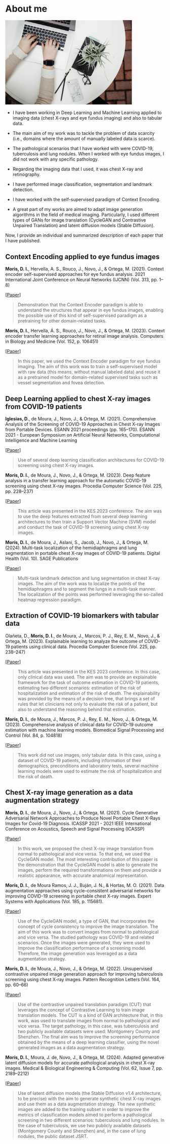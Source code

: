 # About me

<img src="laptop-2560085_1280.jpg" alt="Research image" width="400"/>

- I have been working in Deep Learning and Machine Learning applied to imaging data (chest X-rays and eye fundus imaging) and also to tabular data.

- The main aim of my work was to tackle the problem of data scarcity (i.e., domains where the amount of manually labeled data is scarce).

- The pathological scenarios that I have worked with were COVID-19, tuberculosis and lung nodules. When I worked with eye fundus images, I did not work with any specific pathology.

- Regarding the imaging data that I used, it was chest X-ray and retinography.

- I have performed image classification, segmentation and landmark detection.

- I have worked with the self-supervised paradigm of Context Encoding.
  
- A great part of my works are aimed to adapt image generation algorithms in the field of medical imaging. Particularly, I used different types of GANs for image translation (CycleGAN and Contrastive Unpaired Translation) and latent diffusion models (Stable Diffusion).

Now, I provide an individual and summarized description of each paper that I have published.

## Context Encoding applied to eye fundus images

**Moris, D. I.**, Hervella, A. S., Rouco, J., Novo, J., & Ortega, M. (2021). Context encoder self-supervised approaches for eye fundus analysis. 2021 International Joint Conference on Neural Networks (IJCNN) (Vol. 313, pp. 1–8)

[[Paper](https://doi.org/10.1109/ijcnn52387.2021.9533567)]

> Demonstration that the Context Encoder paradigm is able to understand the structures that appear in eye fundus images, enabling the possible use of this kind of self-supervised paradigm as a pretraining for other domain-related tasks.

**Morís, D. I.**, Hervella, Á. S., Rouco, J., Novo, J., & Ortega, M. (2023). Context encoder transfer learning approaches for retinal image analysis. Computers in Biology and Medicine (Vol. 152, p. 106451)

[[Paper](https://doi.org/10.1016/j.compbiomed.2022.106451)]

> In this paper, we used the Context Encoder paradigm for eye fundus imaging. The aim of this work was to train a self-supervised model with raw data (this means, without manual labeled data) and reuse it as a pretrained model for domain-related supervised tasks such as vessel segmentation and fovea detection.

## Deep Learning applied to chest X-ray images from COVID-19 patients

**Iglesias, D.**, de Moura, J., Novo, J., & Ortega, M. (2021). Comprehensive Analysis of the Screening of COVID-19 Approaches in Chest X-ray Images from Portable Devices. ESANN 2021 proceedings (pp. 165–170). ESANN 2021 - European Symposium on Artificial Neural Networks, Computational Intelligence and Machine Learning

[[Paper](https://doi.org/10.14428/esann/2021.es2021-31)]

> Use of several deep learning classification architectures for COVID-19 screening using chest X-ray images.

**Morís, D. I.**, de Moura, J., Novo, J., & Ortega, M. (2023). Deep feature analysis in a transfer learning approach for the automatic COVID-19 screening using chest X-ray images. Procedia Computer Science (Vol. 225, pp. 228–237)

[[Paper](https://doi.org/10.1016/j.procs.2023.10.007)]

> This article was presented in the KES 2023 conference. The aim was to use the deep features extracted from several deep learning architectures to then train a Support Vector Machine (SVM) model and conduct the task of COVID-19 screening using chest X-ray images.

**Morís, D. I.**, de Moura, J., Aslani, S., Jacob, J., Novo, J., & Ortega, M. (2024). Multi-task localization of the hemidiaphragms and lung segmentation in portable chest X-ray images of COVID-19 patients. Digital Health (Vol. 10). SAGE Publications

[[Paper](https://doi.org/10.1177/20552076231225853)]

> Multi-task landmark detection and lung segmentation in chest X-ray images. The aim of the work was to localize the points of the hemidiaphragms and to segment the lungs in a multi-task manner. The localization of the points was performed leveraging the so-called heatmap regression paradigm.

## Extraction of COVID-19 biomarkers with tabular data

Olañeta, D., **Morís, D. I.**, de Moura, J., Marcos, P. J., Rey, E. M., Novo, J., & Ortega, M. (2023). Explainable learning to analyze the outcome of COVID-19 patients using clinical data. Procedia Computer Science (Vol. 225, pp. 238–247)

[[Paper](https://doi.org/10.1016/j.procs.2023.10.008)]

> This article was presented in the KES 2023 conference. In this case, only clinical data was used. The aim was to provide an explainable framework for the task of outcome estimation in COVID-19 patients, estimating two different scenarios: estimation of the risk of hospitalization and estimation of the risk of death. The explainability was provided by the means of a decision tree, that brings a set of rules that let clinicians not only to evaluate the risk of a patient, but also to understand the reasoning behind that estimation.

**Morís, D. I.**, de Moura, J., Marcos, P. J., Rey, E. M., Novo, J., & Ortega, M. (2023). Comprehensive analysis of clinical data for COVID-19 outcome estimation with machine learning models. Biomedical Signal Processing and Control (Vol. 84, p. 104818)

[[Paper](https://doi.org/10.1016/j.bspc.2023.104818)]

> This work did not use images, only tabular data. In this case, using a dataset of COVID-19 patients, including information of their demographics, preconditions and laboratory tests, several machine learning models were used to estimate the risk of hospitalization and the risk of death.

## Chest X-ray image generation as a data augmentation strategy

**Moris, D. I.**, de Moura, J., Novo, J., & Ortega, M. (2021). Cycle Generative Adversarial Network Approaches to Produce Novel Portable Chest X-Rays Images for Covid-19 Diagnosis. ICASSP 2021 - 2021 IEEE International Conference on Acoustics, Speech and Signal Processing (ICASSP)

[[Paper](https://doi.org/10.1109/icassp39728.2021.9414031)]

> In this work, we proposed the chest X-ray image translation from normal to pathological and vice versa. To that end, we used the CycleGAN model. The most interesting contribution of this paper is the demonstration that the CycleGAN model is able to generate the images, perform the required transformations on them and provide a realistic appearance, with accurate anatomical representation.

**Morís, D. I.**, de Moura Ramos, J. J., Buján, J. N., & Hortas, M. O. (2021). Data augmentation approaches using cycle-consistent adversarial networks for improving COVID-19 screening in portable chest X-ray images. Expert Systems with Applications (Vol. 185, p. 115681).

[[Paper](https://doi.org/10.1016/j.eswa.2021.115681)]

> Use of the CycleGAN model, a type of GAN, that incorporates the concept of cycle consistency to improve the image translation. The aim of this work was to convert images from normal to pahtological and vice versa. The studied pathology was COVID-19 and related scenarios. Once the images were generated, they were used to improve the classification performance of a screening model. Therefore, the image generation was leveraged as a data augmentation strategy.

**Morís, D. I.**, de Moura, J., Novo, J., & Ortega, M. (2022). Unsupervised contrastive unpaired image generation approach for improving tuberculosis screening using chest X-ray images. Pattern Recognition Letters (Vol. 164, pp. 60–66)

[[Paper](https://doi.org/10.1016/j.patrec.2022.10.026)]

> Use of the contrastive unpaired translation paradigm (CUT) that leverages the concept of Contrastive Learning to train image translation models. The CUT is a kind of GAN architecture that, in this work, was used to translate images from normal to pathological and vice versa. The target pathology, in this case, was tuberculosis and two publicly available datasets were used: Montgomery County and Shenzhen. The final aim was to improve the screening performance obtained by the means of a deep learning classifier, using the novel generated images as a data augmentation strategy.

**Morís, D. I.**, Moura, J. de, Novo, J., & Ortega, M. (2024). Adapted generative latent diffusion models for accurate pathological analysis in chest X-ray images. Medical &amp; Biological Engineering &amp; Computing (Vol. 62, Issue 7, pp. 2189–2212) 

[[Paper](https://doi.org/10.1007/s11517-024-03056-5)]

> Use of latent diffusion models (the Stable Diffusion v1.4 architecture, to be precise) with the aim to generate synthetic chest X-ray images and use them as a data augmentation strategy. The new synthetic images are added to the training subset in order to improve the metrics of classification models aimed to perform a pathological screening in two different scenarios: tuberculosis and lung nodules. In the case of tuberculosis, we use two publicly available datasets (Montgomery County and Shenzhen) and, in the case of lung nodules, the public dataset JSRT.
